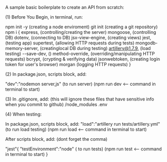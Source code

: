 A sample basic boilerplate to create an API from scratch:

(1)
Before You Begin, in terminal, run:

npm init -y (creating a node enviroment)
git init (creating a git repository)
npm i {
    express, (controlling/creating the server)
    mongoose, (controlling DB)
    dotenv, (connecting to DB)
    jsx-view-engine, (creating views)
    jest, (testing app)
    supertest, (allowing HTTP requests during tests)
    mongodb-memory-server, (creatinglocal DB during testing)
    artillery@1.7.9, (load testing)
    --save-dev, ()
    method-override, (overriding/manipulating HTTP requests)
    bcrypt, (crypting & verifying data)
    jsonwebtoken, (creating login token for user's browser)
    morgan (logging HTTP requests)
}

(2)
In package.json, scripts block, add:

"dev":"nodemon server,js" (to run server) (npm run dev <-- command in terminal to start)

(3)
In .gitignore, add: (this will ignore these files that have sensitive info when you commit to github)
/node_modules
.env

(4)
When testing:

In package.json, scripts block, add:
"load":"artillery run tests/artillery.yml" (to run load testing) (npm run load <-- command in terminal to start)

After scripts block, add:
(dont forget the comma)

"jest"{
    "testEnvironment":"node" ( to run tests) (npm run test <-- command in terminal to start)
}
